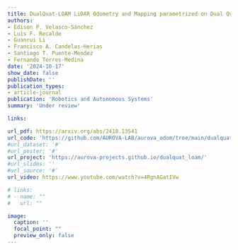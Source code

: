 ```yaml
---
title: DualQuat-LOAM LiDAR Odometry and Mapping parametrized on Dual Quaternions
authors:
- Edison P. Velasco-Sánchez
- Luis F. Recalde
- Guanrui Li
- Francisco A. Candelas-Herias
- Santiago T. Puente-Mendez
- Fernando Torres-Medina
date: '2024-10-17'
show_date: false
publishDate: ''
publication_types:
- article-journal
publication: 'Robotics and Autonomous Systems'
summary: 'Under review'

links:

url_pdf: https://arxiv.org/abs/2410.13541
url_code: 'https://github.com/AUROVA-LAB/aurova_odom/tree/main/dualquat_LOAM'
#url_dataset: '#'
#url_poster: '#'
url_project: 'https://aurova-projects.github.io/dualquat_loam/'
#url_slides: ''
#url_source: '#'
url_video: https://www.youtube.com/watch?v=4RgnAGatIVw

# links:
# - name: ""
#   url: ""

image:
  caption: ''
  focal_point: ""
  preview_only: false
---
```

